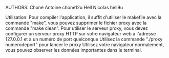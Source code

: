 AUTHORS:
Choné Antoine chone12u
Hell Nicolas hell9u

Utilisation:
Pour compiler l'application, il suffit d'utiliser le makefile avec la commande "make", vous pouvez supprimer le fichier proxy avec la commande "make clean".
Pour utiliser le serveur proxy, vous devez configurer un serveur proxy HTTP sur votre navigateur web à l'adresse 127.0.0.1 et à un numéro de port quelconque
Utilisez la commande "./proxy numerodeport" pour lancer le proxy
Utilisez votre navigateur normalement, vous pouvez observer les données importantes dans le terminal.
